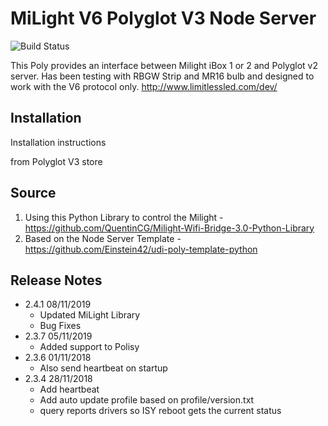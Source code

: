 # MiLight V6 Polyglot V3 Node Server

![Build Status](https://travis-ci.org/therealmysteryman/udi-milight-polyglot.svg?branch=master)

This Poly provides an interface between Milight iBox 1 or 2 and Polyglot v2 server. Has been testing with RBGW Strip and MR16 bulb and  designed to work with the V6 protocol only. http://www.limitlessled.com/dev/

## Installation

Installation instructions

from Polyglot V3 store

## Source

1. Using this Python Library to control the Milight - https://github.com/QuentinCG/Milight-Wifi-Bridge-3.0-Python-Library
2. Based on the Node Server Template - https://github.com/Einstein42/udi-poly-template-python

## Release Notes

  - 2.4.1 08/11/2019
    - Updated MiLight Library
    - Bug Fixes
  - 2.3.7 05/11/2019
    - Added support to Polisy
  - 2.3.6 01/11/2018
    - Also send heartbeat on startup
  - 2.3.4 28/11/2018
    - Add heartbeat
    - Add auto update profile based on profile/version.txt
    - query reports drivers so ISY reboot gets the current status
